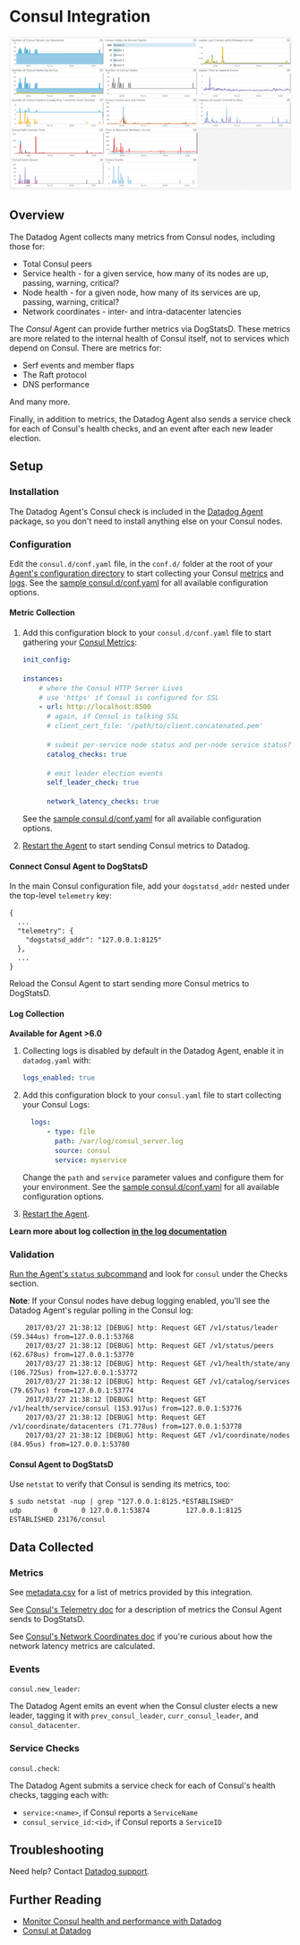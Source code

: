 # Consul Integration

![Consul Dash][1]

## Overview

The Datadog Agent collects many metrics from Consul nodes, including those for:

* Total Consul peers
* Service health - for a given service, how many of its nodes are up, passing, warning, critical?
* Node health - for a given node, how many of its services are up, passing, warning, critical?
* Network coordinates - inter- and intra-datacenter latencies

The _Consul_ Agent can provide further metrics via DogStatsD. These metrics are more related to the internal health of Consul itself, not to services which depend on Consul. There are metrics for:

* Serf events and member flaps
* The Raft protocol
* DNS performance

And many more.

Finally, in addition to metrics, the Datadog Agent also sends a service check for each of Consul's health checks, and an event after each new leader election.

## Setup
### Installation

The Datadog Agent's Consul check is included in the [Datadog Agent][2] package, so you don't need to install anything else on your Consul nodes.

### Configuration

Edit the `consul.d/conf.yaml` file, in the `conf.d/` folder at the root of your [Agent's configuration directory][3] to start collecting your Consul [metrics](#metric-collection) and [logs](#log-collection).
See the [sample consul.d/conf.yaml][4] for all available configuration options.

#### Metric Collection

1. Add this configuration block to your `consul.d/conf.yaml` file to start gathering your [Consul Metrics](#metrics):

    ```yaml
    init_config:

    instances:
        # where the Consul HTTP Server Lives
        # use 'https' if Consul is configured for SSL
        - url: http://localhost:8500
          # again, if Consul is talking SSL
          # client_cert_file: '/path/to/client.concatenated.pem'

          # submit per-service node status and per-node service status?
          catalog_checks: true

          # emit leader election events
          self_leader_check: true

          network_latency_checks: true
    ```

    See the [sample consul.d/conf.yaml][4] for all available configuration options.

2. [Restart the Agent][5] to start sending Consul metrics to Datadog.

#### Connect Consul Agent to DogStatsD

In the main Consul configuration file, add your `dogstatsd_addr` nested under the top-level `telemetry` key:

```
{
  ...
  "telemetry": {
    "dogstatsd_addr": "127.0.0.1:8125"
  },
  ...
}
```

Reload the Consul Agent to start sending more Consul metrics to DogStatsD.

#### Log Collection

**Available for Agent >6.0**

1. Collecting logs is disabled by default in the Datadog Agent, enable it in `datadog.yaml` with:

    ```yaml
    logs_enabled: true
    ```

2. Add this configuration block to your `consul.yaml` file to start collecting your Consul Logs:

    ```yaml
      logs:
          - type: file
            path: /var/log/consul_server.log
            source: consul
            service: myservice
    ```
    Change the `path` and `service` parameter values and configure them for your environment.
    See the [sample consul.d/conf.yaml][4] for all available configuration options.

3. [Restart the Agent][5].

**Learn more about log collection [in the log documentation][6]**

### Validation

[Run the Agent's `status` subcommand][7] and look for `consul` under the Checks section.

**Note**: If your Consul nodes have debug logging enabled, you'll see the Datadog Agent's regular polling in the Consul log:

```
    2017/03/27 21:38:12 [DEBUG] http: Request GET /v1/status/leader (59.344us) from=127.0.0.1:53768
    2017/03/27 21:38:12 [DEBUG] http: Request GET /v1/status/peers (62.678us) from=127.0.0.1:53770
    2017/03/27 21:38:12 [DEBUG] http: Request GET /v1/health/state/any (106.725us) from=127.0.0.1:53772
    2017/03/27 21:38:12 [DEBUG] http: Request GET /v1/catalog/services (79.657us) from=127.0.0.1:53774
    2017/03/27 21:38:12 [DEBUG] http: Request GET /v1/health/service/consul (153.917us) from=127.0.0.1:53776
    2017/03/27 21:38:12 [DEBUG] http: Request GET /v1/coordinate/datacenters (71.778us) from=127.0.0.1:53778
    2017/03/27 21:38:12 [DEBUG] http: Request GET /v1/coordinate/nodes (84.95us) from=127.0.0.1:53780
```

#### Consul Agent to DogStatsD

Use `netstat` to verify that Consul is sending its metrics, too:

```shell
$ sudo netstat -nup | grep "127.0.0.1:8125.*ESTABLISHED"
udp        0      0 127.0.0.1:53874         127.0.0.1:8125          ESTABLISHED 23176/consul
```

## Data Collected
### Metrics

See [metadata.csv][8] for a list of metrics provided by this integration.

See [Consul's Telemetry doc][9] for a description of metrics the Consul Agent sends to DogStatsD.

See [Consul's Network Coordinates doc][10] if you're curious about how the network latency metrics are calculated.

### Events

`consul.new_leader`:

The Datadog Agent emits an event when the Consul cluster elects a new leader, tagging it with `prev_consul_leader`, `curr_consul_leader`, and `consul_datacenter`.

### Service Checks

`consul.check`:

The Datadog Agent submits a service check for each of Consul's health checks, tagging each with:

* `service:<name>`, if Consul reports a `ServiceName`
* `consul_service_id:<id>`, if Consul reports a `ServiceID`

## Troubleshooting
Need help? Contact [Datadog support][11].

## Further Reading

* [Monitor Consul health and performance with Datadog][12]
* [Consul at Datadog][13]


[1]: https://raw.githubusercontent.com/DataDog/integrations-core/master/consul/images/consul-dash.png
[2]: https://app.datadoghq.com/account/settings#agent
[3]: https://docs.datadoghq.com/agent/faq/agent-configuration-files/#agent-configuration-directory
[4]: https://github.com/DataDog/integrations-core/blob/master/consul/datadog_checks/consul/data/conf.yaml.example
[5]: https://docs.datadoghq.com/agent/faq/agent-commands/#start-stop-restart-the-agent
[6]: https://docs.datadoghq.com/logs
[7]: https://docs.datadoghq.com/agent/faq/agent-commands/#agent-status-and-information
[8]: https://github.com/DataDog/integrations-core/blob/master/consul/metadata.csv
[9]: https://www.consul.io/docs/agent/telemetry.html
[10]: https://www.consul.io/docs/internals/coordinates.html
[11]: https://docs.datadoghq.com/help
[12]: https://www.datadoghq.com/blog/monitor-consul-health-and-performance-with-datadog
[13]: https://engineering.datadoghq.com/consul-at-datadog
